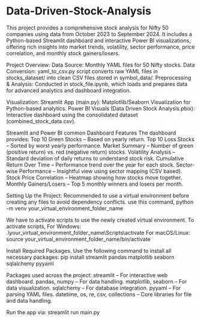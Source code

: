 # Data-Driven-Stock-Analysis

This project provides a comprehensive stock analysis for Nifty 50 companies using data from October 2023 to September 2024. It includes a Python-based Streamlit dashboard and interactive Power BI visualizations, offering rich insights into market trends, volatility, sector performance, price correlation, and monthly stock gainers/losers.

Project Overview:
Data Source: Monthly YAML files for 50 Nifty stocks.
Data Conversion: yaml_to_csv.py script converts raw YAML files in stocks_dataset/ into clean CSV files stored in symbol_data/.
Preprocessing & Analysis: Conducted in stock_file.ipynb, which loads and prepares data for advanced analytics and dashboard integration.

Visualization:
Streamlit App (main.py): Matplotlib/Seaborn Visualization for Python-based analytics.
Power BI Visuals (Data Driven Stock Analysis.pbix): Interactive dashboard using the consolidated dataset (combined_stock_data.csv).

Streamlit and Power BI common Dashboard Features
The dashboard provides:
Top 10 Green Stocks – Based on yearly return.
Top 10 Loss Stocks – Sorted by worst yearly performance.
Market Summary – Number of green (positive return) vs. red (negative return) stocks.
Volatility Analysis – Standard deviation of daily returns to understand stock risk.
Cumulative Return Over Time – Performance trend over the year for each stock.
Sector-wise Performance – Insightful view using sector mapping (CSV based).
Stock Price Correlation – Heatmap showing how stocks move together.
Monthly Gainers/Losers – Top 5 monthly winners and losers per month.

Setting Up the Project:
Recommended to use a virtual environment before creating any files to avoid dependency conflicts. use this command,
python -m venv your_virtual_environment_folder_name

We have to activate scripts to use the newly created virtual environment. To activate scripts,
For Windows:
.\your_virtual_environment_folder_name\Scripts\activate
For macOS/Linux:
source your_virtual_environment_folder_name/bin/activate

Install Required Packages. Use the following command to install all necessary packages:
pip install streamlit pandas matplotlib seaborn sqlalchemy pyyaml

Packages used across the project:
streamlit – For interactive web dashboard.
pandas, numpy – For data handling.
matplotlib, seaborn – For data visualization.
sqlalchemy – For database integration.
pyyaml – For parsing YAML files.
datetime, os, re, csv, collections – Core libraries for file and data handling.

Run the app via:
streamlit run main.py
